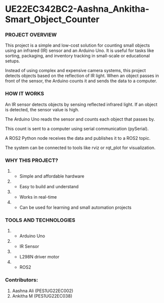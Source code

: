 # UE22EC342BC2-Aashna_Ankitha-Smart_Object_Counter

### PROJECT OVERVIEW

This project is a simple and low-cost solution for counting small objects using an infrared (IR) sensor and an Arduino Uno. It is useful for tasks like sorting, packaging, and inventory tracking in small-scale or educational setups.

Instead of using complex and expensive camera systems, this project detects objects based on the reflection of IR light. When an object passes in front of the sensor, the Arduino counts it and sends the data to a computer.

### HOW IT WORKS

An IR sensor detects objects by sensing reflected infrared light. If an object is detected, the sensor value is high. 

The Arduino Uno reads the sensor and counts each object that passes by.

This count is sent to a computer using serial communication (pySerial).

A ROS2 Python node receives the data and publishes it to a ROS2 topic.

The system can be connected to tools like rviz or rqt_plot for visualization.

### WHY THIS PROJECT?
1. - Simple and affordable hardware
2. - Easy to build and understand
3. - Works in real-time
4.   - Can be used for learning and small automation projects

### TOOLS AND TECHNOLOGIES
1. - Arduino Uno
2. - IR Sensor
3. - L298N driver motor
4. - ROS2

### Contributors:
1. Aashna Ali (PES1UG22EC002)
2. Ankitha M (PES1UG22EC038)
